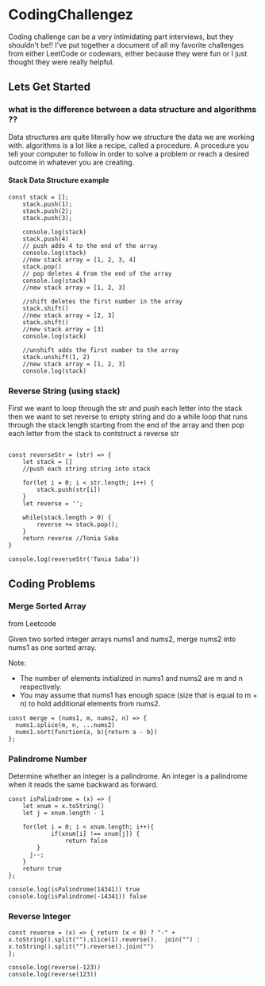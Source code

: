 # CodingChallengez

Coding challenge can be a very intimidating part interviews, but they shouldn't be!! 
I've put together a document of all my favorite challenges from either LeetCode or codewars, either because they were fun or I just thought they were really helpful. 

## Lets Get Started

### what is the difference between a data structure and algorithms ?? 
Data structures are quite literally how we structure the data we are working with. 
algorithms is a lot like a recipe, called a procedure. A procedure you tell your computer 
to follow in order to solve a problem or reach a desired outcome in whatever you are creating. 

#### Stack Data Structure example 

```
const stack = [];
    stack.push(1);
    stack.push(2);
    stack.push(3);

    console.log(stack)
    stack.push(4)
    // push adds 4 to the end of the array 
    console.log(stack) 
    //new stack array = [1, 2, 3, 4]
    stack.pop()
    // pop deletes 4 from the end of the array 
    console.log(stack) 
    //new stack array = [1, 2, 3]

    //shift deletes the first number in the array
    stack.shift()
    //new stack array = [2, 3]
    stack.shift()
    //new stack array = [3]
    console.log(stack) 

    //unshift adds the first number to the array
    stack.unshift(1, 2)
    //new stack array = [1, 2, 3]
    console.log(stack)
```
### Reverse String (using stack)
First we want to loop through the str and push each letter into the stack
then we want to set reverse to empty string and do a while loop that runs through the stack length starting from the end of the array and then pop each letter from the stack to contstruct a reverse str 

```

const reverseStr = (str) => {
    let stack = []
    //push each string string into stack

    for(let i = 0; i < str.length; i++) {
        stack.push(str[i])
    }
    let reverse = '';

    while(stack.length > 0) {
        reverse += stack.pop();
    }
    return reverse //Tonia Saba
}

console.log(reverseStr('Tonia Saba'))
```


## Coding Problems

### Merge Sorted Array
from Leetcode 

Given two sorted integer arrays nums1 and nums2, merge nums2 into nums1 as one sorted array.

Note:

- The number of elements initialized in nums1 and nums2 are m and n respectively.
- You may assume that nums1 has enough space (size that is equal to m + n) to hold additional elements from nums2.

```
const merge = (nums1, m, nums2, n) => { 
  nums1.splice(m, n, ...nums2)
  nums1.sort(function(a, b){return a - b}) 
};

```


### Palindrome Number
Determine whether an integer is a palindrome. An integer is a palindrome when it reads the same backward as forward.

```
const isPalindrome = (x) => {
    let xnum = x.toString()
    let j = xnum.length - 1
    
    for(let i = 0; i < xnum.length; i++){
            if(xnum[i] !== xnum[j]) {
                return false
        }
      j--;
    }
    return true         
};

console.log(isPalindrome(14341)) true
console.log(isPalindrome(-14341)) false
```

### Reverse Integer 
```
const reverse = (x) => { return (x < 0) ? "-" + x.toString().split("").slice(1).reverse().  join("") : x.toString().split("").reverse().join("")   
};

console.log(reverse(-123))
console.log(reverse(123))
```